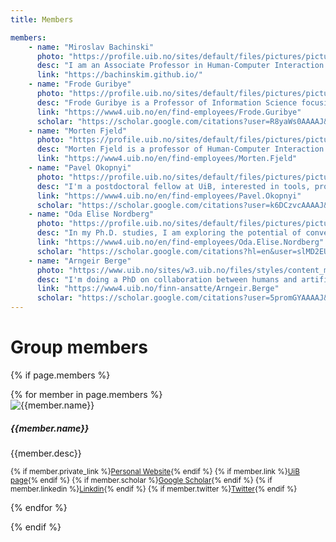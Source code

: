 ```yaml
---
title: Members

members:
    - name: "Miroslav Bachinski"
      photo: "https://profile.uib.no/sites/default/files/pictures/picture-404154-1684426021.jpg"
      desc: "I am an Associate Professor in Human-Computer Interaction at the University of Bergen. My research focuses on developing and applying data-driven methods for HCI tasks. Novel interaction methods such as full-body gestural or touch interaction offer immense design space. It is impossible to compare all design alternatives experimentally, and pure intuition can be misleading. I want to improve interaction methods by capturing the entire design space and formalising its performance and ergonomics properties in a simulation which integrates human biomechanics with motor control models. I adopt optical motion capture and biomechanical simulation besides standard performance measurement methods for the HCI experiments to achieve the goal."
      link: "https://bachinskim.github.io/"
    - name: "Frode Guribye"
      photo: "https://profile.uib.no/sites/default/files/pictures/picture-9765-1557248244.jpg"
      desc: "Frode Guribye is a Professor of Information Science focusing on human-computer interaction and the social implications of information and communication technologies. His research spans different application areas such as technology enhanced learning, computing and mental health and mobile journalism. Across these areas he is doing research through design and empirical investigations aiming to critically and constructively understand the potential and limitations of emerging technologies."
      link: "https://www4.uib.no/en/find-employees/Frode.Guribye"
      scholar: "https://scholar.google.com/citations?user=R8yaWs0AAAAJ&hl=en"
    - name: "Morten Fjeld"
      photo: "https://profile.uib.no/sites/default/files/pictures/picture-23358-1625046497.jpg"
      desc: "Morten Fjeld is a professor of Human-Computer Interaction at the University of Bergen (Norway) and Chalmers University of Technology (Sweden). His research activities are situated in the field of Human-Computer Interaction with a focus on tangible and tabletop user computing. In 2005, he founded the t2i Interaction Lab at Chalmers, Sweden. He holds a dual MSc degree in applied mathematics from NTNU (Trondheim, Norway) and ENSIMAG (Grenoble, France), and a PhD from ETH (Zurich, Switzerland). In 2002, Morten Fjeld received the ETH Medal for his PhD titled 'Designing for Tangible Interaction'. In 2011, he was a visiting professor at NUS Singapore, in 2016 and 2017 at Tohoku University, Japan, and in 2019 to 2020 at ETH Zurich. Morten Fjeld also has extensive industrial experience in the areas of fluid mechanics, simulators, and user interface design."
      link: "https://www4.uib.no/en/find-employees/Morten.Fjeld"
    - name: "Pavel Okopnyi"
      photo: "https://profile.uib.no/sites/default/files/pictures/picture-383591-1517235439.jpg"
      desc: "I'm a postdoctoral fellow at UiB, interested in tools, processes and practices for media production, including writing, video editing, music production and other forms of media; complex software, software and game development tools and systems; remote work and automation, including AI-assisted instruments."
      link: "https://www4.uib.no/en/find-employees/Pavel.Okopnyi"
      scholar: "https://scholar.google.com/citations?user=k6DCzvcAAAAJ&hl=en"
    - name: "Oda Elise Nordberg"
      photo: "https://profile.uib.no/sites/default/files/pictures/picture-384606-1603790347.jpg"
      desc: "In my Ph.D. studies, I am exploring the potential of conversational user interfaces (CUIs), such as chatbots and digital assistants, for engaging with news content. I am focused on future-oriented research methods, like co-speculation, to investigate the opportunities and implications of news interaction through conversational interfaces. Beyond my primary research, I have an interest in universal design, privacy, and mental health."
      link: "https://www4.uib.no/en/find-employees/Oda.Elise.Nordberg"
      scholar: "https://scholar.google.com/citations?hl=en&user=slMD2EUAAAAJ"
    - name: "Arngeir Berge"
      photo: "https://www.uib.no/sites/w3.uib.no/files/styles/content_main/public/media/arbe.jpg?itok=XdQf4aXC"
      desc: "I'm doing a PhD on collaboration between humans and artificial intelligence. More specifically, I'm looking at how artificial intelligence can assist call handlers during emergency calls with situational awareness, documentation, decisions, and more."
      link: "https://www4.uib.no/finn-ansatte/Arngeir.Berge"
      scholar: "https://scholar.google.com/citations?user=5promGYAAAAJ&hl=en"
---
```


# Group members

{% if page.members %}
<div class="card-columns">
{% for member in page.members %}

<div class="card">
    <img src="{{member.photo}}" class="card-img-top" alt="{{member.name}}">
    <div class="card-body">
      <h5 class="card-title">{{member.name}}</h5>
      <p class="card-text">{{member.desc}}</p>
      <p class="card-text"><small class="text-muted">
        {% if member.private_link %}<a href="{{member.private_link}}" target="_blank">Personal Website</a>{% endif %}
        {% if member.link %}<a href="{{member.link}}" target="_blank">UiB page</a>{% endif %}
        {% if member.scholar %}<a href="{{member.scholar}}" target="_blank">Google Scholar</a>{% endif %}
        {% if member.linkedin %}<a href="{{member.linkedin}}" target="_blank">Linkdin</a>{% endif %}
        {% if member.twitter %}<a href="{{member.twitter}}" target="_blank">Twitter</a>{% endif %}
      </small></p>
    </div>
</div>

{% endfor %}
</div>
{% endif %}
